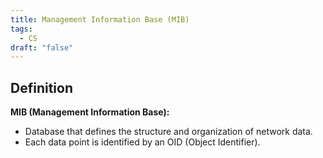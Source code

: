 ```yaml
---
title: Management Information Base (MIB)
tags:
  - CS
draft: "false"
---
```

## Definition 




**MIB (Management Information Base):**
- Database that defines the structure and organization of network data.
- Each data point is identified by an OID (Object Identifier).